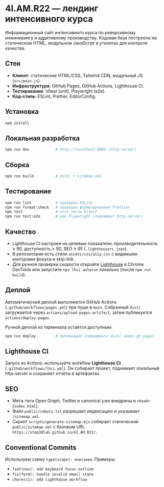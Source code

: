 # 4I.AM.R22 — лендинг интенсивного курса

Информационный сайт интенсивного курса по реверсивному инжинирингу и аддитивному производству. Кодовая база построена на статическом HTML, модульном JavaScript и утилитах для контроля качества.

## Стек

- **Клиент**: статические HTML/CSS, Tailwind CDN, модульный JS (`src/main.js`).
- **Инфраструктура**: GitHub Pages, GitHub Actions, Lighthouse CI.
- **Тестирование**: Vitest (unit), Playwright (e2e).
- **Код-стиль**: ESLint, Prettier, EditorConfig.

## Установка

```bash
npm install
```

## Локальная разработка

```bash
npm run dev            # http://localhost:8080 (http-server)
```

## Сборка

```bash
npm run build          # dist/ + sitemap.xml
```

## Тестирование

```bash
npm run lint           # проверка ESLint
npm run format:check   # проверка форматирования Prettier
npm test               # unit-тесты Vitest
npm run test:e2e       # e2e Playwright (поднимает http-server)
```

## Качество

- Lighthouse CI настроен на целевые показатели: производительность ≥ 90, доступность ≥ 90, SEO ≥ 95 (`.lighthouserc.json`).
- В репозитории есть стили `assets/css/a11y.css` с видимыми контурами фокуса и skip-link.
- Для ручной проверки скорости откройте [Lighthouse](https://developers.google.com/web/tools/lighthouse) в Chrome DevTools или запустите `npx lhci autorun` локально (после `npm run build`).

## Деплой

Автоматический деплой выполняется GitHub Actions (`.github/workflows/pages.yml`) при пуше в `main`. Собранный `dist/` загружается через `actions/upload-pages-artifact`, затем публикуется `actions/deploy-pages`.

Ручной деплой из терминала остаётся доступным:

```bash
npm run deploy         # публикация содержимого dist/ через gh-pages
```

## Lighthouse CI

Запуск из Actions: используйте workflow **Lighthouse CI** (`.github/workflows/lhci.yml`). Он собирает проект, поднимает локальный http-server и сохраняет отчёты в артефактах.

## SEO

- Мета-теги Open Graph, Twitter и canonical уже внедрены в `<head>` (`index.html`).
- Файл `public/robots.txt` разрешает индексацию и указывает `/sitemap.xml`.
- Скрипт `scripts/generate-sitemap.mjs` собирает статический `public/sitemap.xml` с базовым URL `https://step3dlab.github.io/4I.AM.R22/`.

## Conventional Commits

Используем схему `type(scope): описание`. Примеры:

- `feat(nav): add keyboard focus outline`
- `fix(form): handle invalid email state`
- `chore(ci): add lighthouse workflow`
